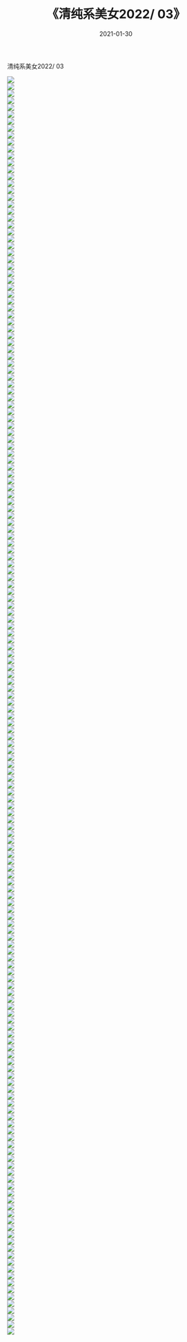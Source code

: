 ﻿---
layout: post
title:  《清纯系美女2022/    03》
date:   2021-01-30
img: http://pic.660000.xyz/1:/清纯系美女/2022/03/000.jpg
categories: [美女, 清纯, 唯美]
---

清纯系美女2022/    03

 ![](http://pic.660000.xyz/1:/清纯系美女/2022/03/001.jpeg) <br>![](http://pic.660000.xyz/1:/清纯系美女/2022/03/002.jpeg) <br>![](http://pic.660000.xyz/1:/清纯系美女/2022/03/003.jpeg) <br>![](http://pic.660000.xyz/1:/清纯系美女/2022/03/004.jpeg) <br>![](http://pic.660000.xyz/1:/清纯系美女/2022/03/005.jpeg) <br>![](http://pic.660000.xyz/1:/清纯系美女/2022/03/006.jpeg) <br>![](http://pic.660000.xyz/1:/清纯系美女/2022/03/007.jpeg) <br>![](http://pic.660000.xyz/1:/清纯系美女/2022/03/008.jpeg) <br>![](http://pic.660000.xyz/1:/清纯系美女/2022/03/009.jpeg) <br>![](http://pic.660000.xyz/1:/清纯系美女/2022/03/010.jpeg) <br>![](http://pic.660000.xyz/1:/清纯系美女/2022/03/011.jpeg) <br>![](http://pic.660000.xyz/1:/清纯系美女/2022/03/012.jpeg) <br>![](http://pic.660000.xyz/1:/清纯系美女/2022/03/013.jpeg) <br>![](http://pic.660000.xyz/1:/清纯系美女/2022/03/014.jpeg) <br>![](http://pic.660000.xyz/1:/清纯系美女/2022/03/015.jpeg) <br>![](http://pic.660000.xyz/1:/清纯系美女/2022/03/016.jpeg) <br>![](http://pic.660000.xyz/1:/清纯系美女/2022/03/017.jpeg) <br>![](http://pic.660000.xyz/1:/清纯系美女/2022/03/018.jpeg) <br>![](http://pic.660000.xyz/1:/清纯系美女/2022/03/019.jpeg) <br>![](http://pic.660000.xyz/1:/清纯系美女/2022/03/020.jpeg) <br>![](http://pic.660000.xyz/1:/清纯系美女/2022/03/021.jpeg) <br>![](http://pic.660000.xyz/1:/清纯系美女/2022/03/022.jpeg) <br>![](http://pic.660000.xyz/1:/清纯系美女/2022/03/023.jpeg) <br>![](http://pic.660000.xyz/1:/清纯系美女/2022/03/024.jpeg) <br>![](http://pic.660000.xyz/1:/清纯系美女/2022/03/025.jpeg) <br>![](http://pic.660000.xyz/1:/清纯系美女/2022/03/026.jpeg) <br>![](http://pic.660000.xyz/1:/清纯系美女/2022/03/027.jpeg) <br>![](http://pic.660000.xyz/1:/清纯系美女/2022/03/028.jpeg) <br>![](http://pic.660000.xyz/1:/清纯系美女/2022/03/029.jpeg) <br>![](http://pic.660000.xyz/1:/清纯系美女/2022/03/030.jpeg) <br>![](http://pic.660000.xyz/1:/清纯系美女/2022/03/031.jpeg) <br>![](http://pic.660000.xyz/1:/清纯系美女/2022/03/032.jpeg) <br>![](http://pic.660000.xyz/1:/清纯系美女/2022/03/033.jpeg) <br>![](http://pic.660000.xyz/1:/清纯系美女/2022/03/034.jpeg) <br>![](http://pic.660000.xyz/1:/清纯系美女/2022/03/035.jpeg) <br>![](http://pic.660000.xyz/1:/清纯系美女/2022/03/036.jpeg) <br>![](http://pic.660000.xyz/1:/清纯系美女/2022/03/037.jpeg) <br>![](http://pic.660000.xyz/1:/清纯系美女/2022/03/038.jpeg) <br>![](http://pic.660000.xyz/1:/清纯系美女/2022/03/039.jpeg) <br>![](http://pic.660000.xyz/1:/清纯系美女/2022/03/040.jpeg) <br>![](http://pic.660000.xyz/1:/清纯系美女/2022/03/041.jpeg) <br>![](http://pic.660000.xyz/1:/清纯系美女/2022/03/042.jpeg) <br>![](http://pic.660000.xyz/1:/清纯系美女/2022/03/043.jpeg) <br>![](http://pic.660000.xyz/1:/清纯系美女/2022/03/044.jpeg) <br>![](http://pic.660000.xyz/1:/清纯系美女/2022/03/045.jpeg) <br>![](http://pic.660000.xyz/1:/清纯系美女/2022/03/046.jpeg) <br>![](http://pic.660000.xyz/1:/清纯系美女/2022/03/047.jpeg) <br>![](http://pic.660000.xyz/1:/清纯系美女/2022/03/048.jpeg) <br>![](http://pic.660000.xyz/1:/清纯系美女/2022/03/049.jpeg) <br>![](http://pic.660000.xyz/1:/清纯系美女/2022/03/050.jpeg) <br>![](http://pic.660000.xyz/1:/清纯系美女/2022/03/051.jpeg) <br>![](http://pic.660000.xyz/1:/清纯系美女/2022/03/052.jpeg) <br>![](http://pic.660000.xyz/1:/清纯系美女/2022/03/053.jpeg) <br>![](http://pic.660000.xyz/1:/清纯系美女/2022/03/054.jpeg) <br>![](http://pic.660000.xyz/1:/清纯系美女/2022/03/055.jpeg) <br>![](http://pic.660000.xyz/1:/清纯系美女/2022/03/056.jpeg) <br>![](http://pic.660000.xyz/1:/清纯系美女/2022/03/057.jpeg) <br>![](http://pic.660000.xyz/1:/清纯系美女/2022/03/058.jpeg) <br>![](http://pic.660000.xyz/1:/清纯系美女/2022/03/059.jpeg) <br>![](http://pic.660000.xyz/1:/清纯系美女/2022/03/060.jpeg) <br>![](http://pic.660000.xyz/1:/清纯系美女/2022/03/061.jpeg) <br>![](http://pic.660000.xyz/1:/清纯系美女/2022/03/062.jpeg) <br>![](http://pic.660000.xyz/1:/清纯系美女/2022/03/063.jpeg) <br>![](http://pic.660000.xyz/1:/清纯系美女/2022/03/064.jpeg) <br>![](http://pic.660000.xyz/1:/清纯系美女/2022/03/065.jpeg) <br>![](http://pic.660000.xyz/1:/清纯系美女/2022/03/066.jpeg) <br>![](http://pic.660000.xyz/1:/清纯系美女/2022/03/067.jpeg) <br>![](http://pic.660000.xyz/1:/清纯系美女/2022/03/068.jpeg) <br>![](http://pic.660000.xyz/1:/清纯系美女/2022/03/069.jpeg) <br>![](http://pic.660000.xyz/1:/清纯系美女/2022/03/070.jpeg) <br>![](http://pic.660000.xyz/1:/清纯系美女/2022/03/071.jpeg) <br>![](http://pic.660000.xyz/1:/清纯系美女/2022/03/072.jpeg) <br>![](http://pic.660000.xyz/1:/清纯系美女/2022/03/073.jpeg) <br>![](http://pic.660000.xyz/1:/清纯系美女/2022/03/074.jpeg) <br>![](http://pic.660000.xyz/1:/清纯系美女/2022/03/075.jpeg) <br>![](http://pic.660000.xyz/1:/清纯系美女/2022/03/076.jpeg) <br>![](http://pic.660000.xyz/1:/清纯系美女/2022/03/077.jpeg) <br>![](http://pic.660000.xyz/1:/清纯系美女/2022/03/078.jpeg) <br>![](http://pic.660000.xyz/1:/清纯系美女/2022/03/079.jpeg) <br>![](http://pic.660000.xyz/1:/清纯系美女/2022/03/080.jpeg) <br>![](http://pic.660000.xyz/1:/清纯系美女/2022/03/081.jpeg) <br>![](http://pic.660000.xyz/1:/清纯系美女/2022/03/082.jpeg) <br>![](http://pic.660000.xyz/1:/清纯系美女/2022/03/083.jpeg) <br>![](http://pic.660000.xyz/1:/清纯系美女/2022/03/084.jpeg) <br>![](http://pic.660000.xyz/1:/清纯系美女/2022/03/085.jpeg) <br>![](http://pic.660000.xyz/1:/清纯系美女/2022/03/086.jpeg) <br>![](http://pic.660000.xyz/1:/清纯系美女/2022/03/087.jpeg) <br>![](http://pic.660000.xyz/1:/清纯系美女/2022/03/088.jpeg) <br>![](http://pic.660000.xyz/1:/清纯系美女/2022/03/089.jpeg) <br>![](http://pic.660000.xyz/1:/清纯系美女/2022/03/090.jpeg) <br>![](http://pic.660000.xyz/1:/清纯系美女/2022/03/091.jpeg) <br>![](http://pic.660000.xyz/1:/清纯系美女/2022/03/092.jpeg) <br>![](http://pic.660000.xyz/1:/清纯系美女/2022/03/093.jpeg) <br>![](http://pic.660000.xyz/1:/清纯系美女/2022/03/094.jpeg) <br>![](http://pic.660000.xyz/1:/清纯系美女/2022/03/095.jpeg) <br>![](http://pic.660000.xyz/1:/清纯系美女/2022/03/096.jpeg) <br>![](http://pic.660000.xyz/1:/清纯系美女/2022/03/097.jpeg) <br>![](http://pic.660000.xyz/1:/清纯系美女/2022/03/098.jpeg) <br>![](http://pic.660000.xyz/1:/清纯系美女/2022/03/099.jpeg) <br>![](http://pic.660000.xyz/1:/清纯系美女/2022/03/100.jpeg) <br>![](http://pic.660000.xyz/1:/清纯系美女/2022/03/101.jpeg) <br>![](http://pic.660000.xyz/1:/清纯系美女/2022/03/102.jpeg) <br>![](http://pic.660000.xyz/1:/清纯系美女/2022/03/103.jpeg) <br>![](http://pic.660000.xyz/1:/清纯系美女/2022/03/104.jpeg) <br>![](http://pic.660000.xyz/1:/清纯系美女/2022/03/105.jpeg) <br>![](http://pic.660000.xyz/1:/清纯系美女/2022/03/106.jpeg) <br>![](http://pic.660000.xyz/1:/清纯系美女/2022/03/107.jpeg) <br>![](http://pic.660000.xyz/1:/清纯系美女/2022/03/108.jpeg) <br>![](http://pic.660000.xyz/1:/清纯系美女/2022/03/109.jpeg) <br>![](http://pic.660000.xyz/1:/清纯系美女/2022/03/110.jpeg) <br>![](http://pic.660000.xyz/1:/清纯系美女/2022/03/111.jpeg) <br>![](http://pic.660000.xyz/1:/清纯系美女/2022/03/112.jpeg) <br>![](http://pic.660000.xyz/1:/清纯系美女/2022/03/113.jpeg) <br>![](http://pic.660000.xyz/1:/清纯系美女/2022/03/114.jpeg) <br>![](http://pic.660000.xyz/1:/清纯系美女/2022/03/115.jpeg) <br>![](http://pic.660000.xyz/1:/清纯系美女/2022/03/116.jpeg) <br>![](http://pic.660000.xyz/1:/清纯系美女/2022/03/117.jpeg) <br>![](http://pic.660000.xyz/1:/清纯系美女/2022/03/118.jpeg) <br>![](http://pic.660000.xyz/1:/清纯系美女/2022/03/119.jpeg) <br>![](http://pic.660000.xyz/1:/清纯系美女/2022/03/120.jpeg) <br>![](http://pic.660000.xyz/1:/清纯系美女/2022/03/121.jpeg) <br>![](http://pic.660000.xyz/1:/清纯系美女/2022/03/122.jpeg) <br>![](http://pic.660000.xyz/1:/清纯系美女/2022/03/123.jpeg) <br>![](http://pic.660000.xyz/1:/清纯系美女/2022/03/124.jpeg) <br>![](http://pic.660000.xyz/1:/清纯系美女/2022/03/125.jpeg) <br>![](http://pic.660000.xyz/1:/清纯系美女/2022/03/126.jpeg) <br>![](http://pic.660000.xyz/1:/清纯系美女/2022/03/127.jpeg) <br>![](http://pic.660000.xyz/1:/清纯系美女/2022/03/128.jpeg) <br>![](http://pic.660000.xyz/1:/清纯系美女/2022/03/129.jpeg) <br>![](http://pic.660000.xyz/1:/清纯系美女/2022/03/130.jpeg) <br>![](http://pic.660000.xyz/1:/清纯系美女/2022/03/131.jpeg) <br>![](http://pic.660000.xyz/1:/清纯系美女/2022/03/132.jpeg) <br>![](http://pic.660000.xyz/1:/清纯系美女/2022/03/133.jpeg) <br>![](http://pic.660000.xyz/1:/清纯系美女/2022/03/134.jpeg) <br>![](http://pic.660000.xyz/1:/清纯系美女/2022/03/135.jpeg) <br>![](http://pic.660000.xyz/1:/清纯系美女/2022/03/136.jpeg) <br>![](http://pic.660000.xyz/1:/清纯系美女/2022/03/137.jpeg) <br>![](http://pic.660000.xyz/1:/清纯系美女/2022/03/138.jpeg) <br>![](http://pic.660000.xyz/1:/清纯系美女/2022/03/139.jpeg) <br>![](http://pic.660000.xyz/1:/清纯系美女/2022/03/140.jpeg) <br>![](http://pic.660000.xyz/1:/清纯系美女/2022/03/141.jpeg) <br>![](http://pic.660000.xyz/1:/清纯系美女/2022/03/142.jpeg) <br>![](http://pic.660000.xyz/1:/清纯系美女/2022/03/143.jpeg) <br>![](http://pic.660000.xyz/1:/清纯系美女/2022/03/144.jpeg) <br>![](http://pic.660000.xyz/1:/清纯系美女/2022/03/145.jpeg) <br>![](http://pic.660000.xyz/1:/清纯系美女/2022/03/146.jpeg) <br>![](http://pic.660000.xyz/1:/清纯系美女/2022/03/147.jpeg) <br>![](http://pic.660000.xyz/1:/清纯系美女/2022/03/148.jpeg) <br>![](http://pic.660000.xyz/1:/清纯系美女/2022/03/149.jpeg) <br>![](http://pic.660000.xyz/1:/清纯系美女/2022/03/150.jpeg) <br>![](http://pic.660000.xyz/1:/清纯系美女/2022/03/151.jpeg) <br>![](http://pic.660000.xyz/1:/清纯系美女/2022/03/152.jpeg) <br>![](http://pic.660000.xyz/1:/清纯系美女/2022/03/153.jpeg) <br>![](http://pic.660000.xyz/1:/清纯系美女/2022/03/154.jpeg) <br>![](http://pic.660000.xyz/1:/清纯系美女/2022/03/155.jpeg) <br>![](http://pic.660000.xyz/1:/清纯系美女/2022/03/156.jpeg) <br>![](http://pic.660000.xyz/1:/清纯系美女/2022/03/157.jpeg) <br>![](http://pic.660000.xyz/1:/清纯系美女/2022/03/158.jpeg) <br>![](http://pic.660000.xyz/1:/清纯系美女/2022/03/159.jpeg) <br>![](http://pic.660000.xyz/1:/清纯系美女/2022/03/160.jpeg) <br>![](http://pic.660000.xyz/1:/清纯系美女/2022/03/161.jpeg) <br>![](http://pic.660000.xyz/1:/清纯系美女/2022/03/162.jpeg) <br>![](http://pic.660000.xyz/1:/清纯系美女/2022/03/163.jpeg) <br>![](http://pic.660000.xyz/1:/清纯系美女/2022/03/164.jpeg) <br>![](http://pic.660000.xyz/1:/清纯系美女/2022/03/165.jpeg) <br>![](http://pic.660000.xyz/1:/清纯系美女/2022/03/166.jpeg) <br>![](http://pic.660000.xyz/1:/清纯系美女/2022/03/167.jpeg) <br>![](http://pic.660000.xyz/1:/清纯系美女/2022/03/168.jpeg) <br>![](http://pic.660000.xyz/1:/清纯系美女/2022/03/169.jpeg) <br>![](http://pic.660000.xyz/1:/清纯系美女/2022/03/170.jpeg) <br>![](http://pic.660000.xyz/1:/清纯系美女/2022/03/171.jpeg) <br>![](http://pic.660000.xyz/1:/清纯系美女/2022/03/172.jpeg) <br>![](http://pic.660000.xyz/1:/清纯系美女/2022/03/173.jpeg) <br>![](http://pic.660000.xyz/1:/清纯系美女/2022/03/174.jpeg) <br>![](http://pic.660000.xyz/1:/清纯系美女/2022/03/175.jpeg) <br>![](http://pic.660000.xyz/1:/清纯系美女/2022/03/176.jpeg) <br>![](http://pic.660000.xyz/1:/清纯系美女/2022/03/177.jpeg) <br>![](http://pic.660000.xyz/1:/清纯系美女/2022/03/178.jpeg) <br>![](http://pic.660000.xyz/1:/清纯系美女/2022/03/179.jpeg) <br>![](http://pic.660000.xyz/1:/清纯系美女/2022/03/180.jpeg) <br>![](http://pic.660000.xyz/1:/清纯系美女/2022/03/181.jpeg) <br>![](http://pic.660000.xyz/1:/清纯系美女/2022/03/182.jpeg) <br>